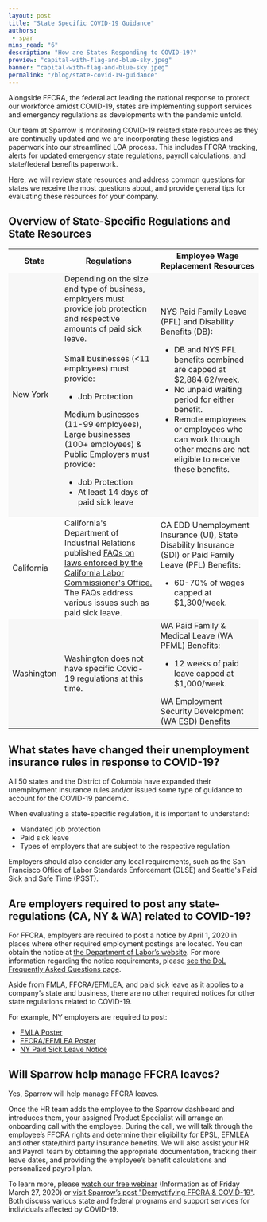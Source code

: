 ```yaml
---
layout: post
title: "State Specific COVID-19 Guidance"
authors:
 - spar
mins_read: "6"
description: "How are States Responding to COVID-19?"
preview: "capital-with-flag-and-blue-sky.jpeg"
banner: "capital-with-flag-and-blue-sky.jpeg"
permalink: "/blog/state-covid-19-guidance"
---
```


Alongside FFCRA, the federal act leading the national response to protect our workforce amidst COVID-19, states are implementing support services and emergency regulations as developments with the pandemic unfold. 

Our team at Sparrow is monitoring COVID-19 related state resources as they are continually updated and we are incorporating these logistics and paperwork into our streamlined LOA process. This includes FFCRA tracking, alerts for updated emergency state regulations, payroll calculations, and state/federal benefits paperwork.

Here, we will review state resources and address common questions for states we receive the most questions about, and provide general tips for evaluating these resources for your company.

<h2 id="Overview of State-Specific Regulations and State Resources">Overview of State-Specific Regulations and State Resources</h2>

<table class="outline-rows" cellpadding="10">
  <tr>
    <th>State</th>
    <th>Regulations</th>
    <th>Employee Wage Replacement Resources</th>
  </tr>
  <tr style="background-color:#f7f7f7">
    <td>New York</td>
    <td>
    	<span>
    		Depending on the size and type of business, employers must provide job protection and respective amounts of paid sick leave.
    	</span>
        <br><br>
		<span>
			Small businesses (<11 employees) must provide:
			<ul>
				<li>Job Protection</li>
			</ul> 
		</span>
		<span>
			Medium businesses (11-99 employees), Large businesses (100+ employees) & Public Employers must provide:
			<ul>
				<li>Job Protection</li>
				<li>At least 14 days of paid sick leave</li>
			</ul>
		</span>
</td>
<td>
	<span>
		NYS Paid Family Leave (PFL) and Disability Benefits (DB):
		<ul>
			<li>DB and NYS PFL benefits combined are capped at $2,884.62/week.</li>
			<li>No unpaid waiting period for either benefit.</li>
			<li>Remote employees or employees who can work through other means are not eligible to receive these benefits.</li>
		</ul>
	</span>	
</td>
  </tr>
  <tr>
    <td>California</td>
    <td>
    	<span>
    		California's Department of Industrial Relations published <a href="https://www.dir.ca.gov/dlse/2019-Novel-Coronavirus.htm">FAQs on laws enforced by the California Labor Commissioner's Office.</a>
    	</span>
    	<span>
    		The FAQs address various issues such as paid sick leave.
    	</span>

</td>
    <td>
    	<span>
    		CA EDD Unemployment Insurance (UI),  State Disability Insurance (SDI) or Paid Family Leave (PFL) Benefits:
    		<ul>
    			<li>60-70% of wages capped at $1,300/week.</li>
    		</ul>
    	</span>
	</td>
  </tr>
  <tr style="background-color:#f7f7f7">
    <td>Washington</td>
    <td>
    	<span>
    		Washington does not have specific Covid-19 regulations at this time.
    	</span>
    </td>
    <td>
    	<span>
    		WA Paid Family & Medical Leave (WA PFML) Benefits:
	    	<ul>
	    		<li>12 weeks of paid leave capped at $1,000/week.</li>
	    	</ul> 
		</span>
		<span>
			WA Employment Security Development (WA ESD) Benefits
		</span>
	</td>
  </tr>
</table>


## What states have changed their unemployment insurance rules in response to COVID-19? 
All 50 states and the District of Columbia have expanded their unemployment insurance rules and/or issued some type of guidance to account for the COVID-19 pandemic. 

When evaluating a state-specific regulation, it is important to understand:
- Mandated job protection
- Paid sick leave
- Types of employers that are subject to the respective regulation

Employers should also consider any local requirements, such as the San Francisco Office of Labor Standards Enforcement (OLSE) and Seattle's Paid Sick and Safe Time (PSST). 


## Are employers required to post any state-regulations (CA, NY & WA) related to COVID-19?
For FFCRA, employers are required to post a notice by April 1, 2020 in places where other required employment postings are located. You can obtain the notice at [the Department of Labor’s website](https://www.dol.gov/sites/dolgov/files/WHD/posters/FFCRA_Poster_WH1422_Non-Federal.pdf). For more information regarding the notice requirements, please [see the DoL Frequently Asked Questions page](https://www.dol.gov/agencies/whd/pandemic/ffcra-poster-questions). 

Aside from FMLA, FFCRA/EFMLEA, and paid sick leave as it applies to a company’s state and business, there are no other required notices for other state regulations related to COVID-19. 

For example, NY employers are required to post:
- [FMLA Poster](https://www.dol.gov/sites/dolgov/files/WHD/legacy/files/fmlaen.pdf)
- [FFCRA/EFMLEA Poster](https://www.dol.gov/sites/dolgov/files/WHD/posters/FFCRA_Poster_WH1422_Non-Federal.pdf)
- [NY Paid Sick Leave Notice](https://paidfamilyleave.ny.gov/system/files/documents/2020/03/obtaining-order-of-quarantine.pdf)


## Will Sparrow help manage FFCRA leaves?
Yes, Sparrow will help manage FFCRA leaves. 

Once the HR team adds the employee to the Sparrow dashboard and introduces them, your assigned Product Specialist will arrange an onboarding call with the employee. During the call, we will talk through the employee’s FFCRA rights and determine their eligibility for EPSL, EFMLEA and other state/third party insurance benefits. We will also assist your HR and Payroll team by obtaining the appropriate documentation, tracking their leave dates, and providing the employee’s benefit calculations and personalized payroll plan.  

To learn more, please [watch our free webinar](https://www.youtube.com/watch?v=NflRZK-xE_4&feature=youtu.be) (Information as of Friday March 27, 2020) or [visit Sparrow’s post "Demystifying FFCRA & COVID-19"](https://trysparrow.com/blog/demystifying-ffcra-covid-19). Both discuss various state and federal programs and support services for individuals affected by COVID-19.

